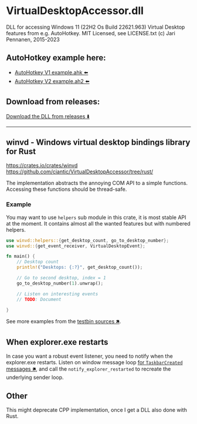 # VirtualDesktopAccessor.dll

DLL for accessing Windows 11 (22H2 Os Build 22621.963) Virtual Desktop features from e.g. AutoHotkey. MIT Licensed, see LICENSE.txt (c) Jari Pennanen, 2015-2023

## AutoHotkey example here:

* [AutoHotkey V1 example.ahk ⬅️](./example.ahk)
* [AutoHotkey V2 example.ah2 ⬅️](./example.ah2)

## Download from releases:

[Download the DLL from releases ⬇️](https://github.com/Ciantic/VirtualDesktopAccessor/releases/tag/2023-01-12-windows11)

---- 


## winvd - Windows virtual desktop bindings library for Rust

https://crates.io/crates/winvd
https://github.com/ciantic/VirtualDesktopAccessor/tree/rust/

The implementation abstracts the annoying COM API to a simple functions.
Accessing these functions should be thread-safe.

### Example

You may want to use `helpers` sub module in this crate, it is most stable API at
the moment. It contains almost all the wanted features but with numbered
helpers.

```rust
use winvd::helpers::{get_desktop_count, go_to_desktop_number};
use winvd::{get_event_receiver, VirtualDesktopEvent};

fn main() {
    // Desktop count
    println!("Desktops: {:?}", get_desktop_count());

    // Go to second desktop, index = 1
    go_to_desktop_number(1).unwrap();

    // Listen on interesting events
    // TODO: Document

}
```

See more examples from the [testbin sources 🢅](https://github.com/Ciantic/VirtualDesktopAccessor/blob/rust/testbin/src/main.rs).

## When explorer.exe restarts

In case you want a robust event listener, you need to notify when the
explorer.exe restarts. Listen on window message loop [for `TaskbarCreated`
messages 🢅](https://docs.microsoft.com/en-us/windows/win32/shell/taskbar#taskbar-creation-notification), and call the `notify_explorer_restarted` to recreate the underlying sender loop.

## Other

This might deprecate CPP implementation, once I get a DLL also done with Rust.
